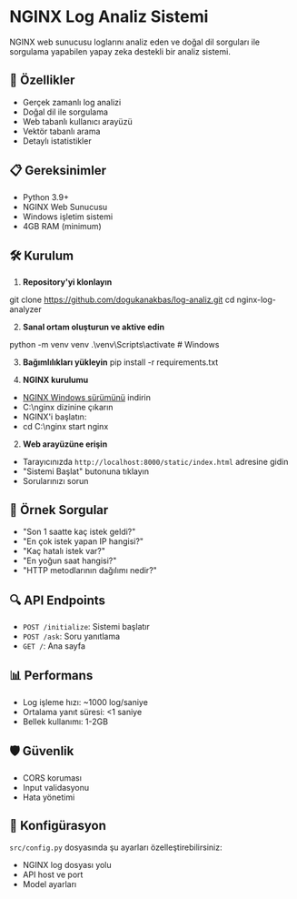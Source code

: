 # NGINX Log Analiz Sistemi

NGINX web sunucusu loglarını analiz eden ve doğal dil sorguları ile sorgulama yapabilen yapay zeka destekli bir analiz sistemi.

## 🚀 Özellikler

- Gerçek zamanlı log analizi
- Doğal dil ile sorgulama
- Web tabanlı kullanıcı arayüzü
- Vektör tabanlı arama
- Detaylı istatistikler

## 📋 Gereksinimler

- Python 3.9+
- NGINX Web Sunucusu
- Windows işletim sistemi
- 4GB RAM (minimum)

## 🛠️ Kurulum

1. **Repository'yi klonlayın**

git clone https://github.com/dogukanakbas/log-analiz.git
cd nginx-log-analyzer

2. **Sanal ortam oluşturun ve aktive edin**

python -m venv venv
.\venv\Scripts\activate # Windows

3. **Bağımlılıkları yükleyin**
pip install -r requirements.txt


4. **NGINX kurulumu**
- [NGINX Windows sürümünü](http://nginx.org/en/download.html) indirin
- C:\nginx dizinine çıkarın
- NGINX'i başlatın:
- cd C:\nginx
start nginx


2. **Web arayüzüne erişin**
- Tarayıcınızda `http://localhost:8000/static/index.html` adresine gidin
- "Sistemi Başlat" butonuna tıklayın
- Sorularınızı sorun

## 📝 Örnek Sorgular

- "Son 1 saatte kaç istek geldi?"
- "En çok istek yapan IP hangisi?"
- "Kaç hatalı istek var?"
- "En yoğun saat hangisi?"
- "HTTP metodlarının dağılımı nedir?"

## 🔍 API Endpoints

- `POST /initialize`: Sistemi başlatır
- `POST /ask`: Soru yanıtlama
- `GET /`: Ana sayfa

## 📊 Performans

- Log işleme hızı: ~1000 log/saniye
- Ortalama yanıt süresi: <1 saniye
- Bellek kullanımı: 1-2GB

## 🛡️ Güvenlik

- CORS koruması
- Input validasyonu
- Hata yönetimi

## 🔧 Konfigürasyon

`src/config.py` dosyasında şu ayarları özelleştirebilirsiniz:
- NGINX log dosyası yolu
- API host ve port
- Model ayarları
